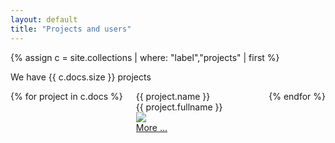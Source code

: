 ```yaml
---
layout: default
title: "Projects and users"
---
```

{% assign c = site.collections | where: "label","projects" | first %}
<p>We have {{ c.docs.size }} projects</p>
<div class="columns">
{% for project in c.docs %}
<div class="column col-4 col-xs-12">
    <div class="card">
        <div class="card-header">
            <div class="card-title h5">
                {{ project.name }}
            </div>
            <div class="card-subtitle text-gray">
                {{ project.fullname }}
            </div>
        </div>
        <div class="card-image">
            <img src="{{ project.image }}" class="img-responsive"/>
        </div>
        <div class="card-body">
            <a href="{{ project.url }}.html">More ...</a>
        </div>
    </div>
</div>
{% endfor %}
</div>